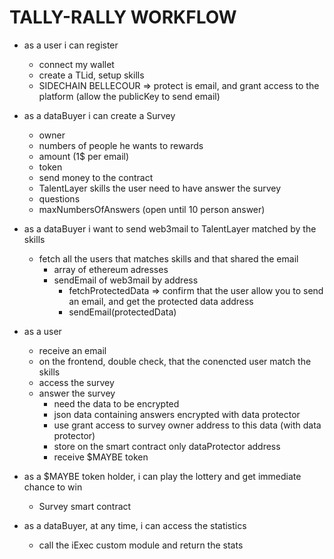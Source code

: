 # TALLY-RALLY WORKFLOW

- as a user i can register

  - connect my wallet
  - create a TLid, setup skills
  - SIDECHAIN BELLECOUR => protect is email, and grant access to the platform (allow the publicKey to send email)

- as a dataBuyer i can create a Survey

  - owner
  - numbers of people he wants to rewards
  - amount (1$ per email)
  - token
  - send money to the contract
  - TalentLayer skills the user need to have answer the survey
  - questions
  - maxNumbersOfAnswers (open until 10 person answer)

- as a dataBuyer i want to send web3mail to TalentLayer matched by the skills

  - fetch all the users that matches skills and that shared the email
    - array of ethereum adresses
    - sendEmail of web3mail by address
      - fetchProtectedData => confirm that the user allow you to send an email, and get the protected data address
      - sendEmail(protectedData)

- as a user

  - receive an email
  - on the frontend, double check, that the conencted user match the skills
  - access the survey
  - answer the survey
    - need the data to be encrypted
    - json data containing answers encrypted with data protector
    - use grant access to survey owner address to this data (with data protector)
    - store on the smart contract only dataProtector address
    - receive $MAYBE token

- as a $MAYBE token holder, i can play the lottery and get immediate chance to win

  - Survey smart contract

- as a dataBuyer, at any time, i can access the statistics
  - call the iExec custom module and return the stats
